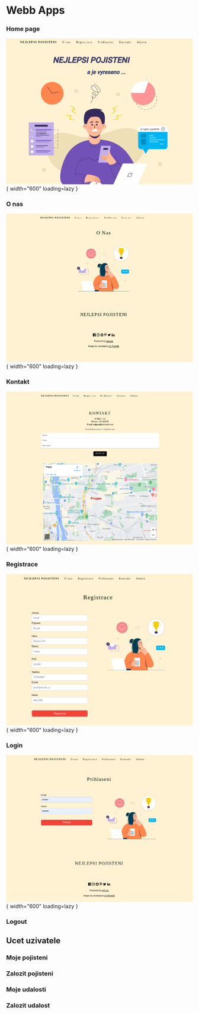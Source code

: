 # Webb Apps


### Home page
![Hasher](img/web1.png){  width="600" loading=lazy }

### O nas
![Hasher](img/about1.png){  width="600" loading=lazy }

### Kontakt
![Hasher](img/kon1.png){  width="600" loading=lazy }

### Registrace
![Hasher](img/reg1.png){  width="600" loading=lazy }

### Login
![Hasher](img/log1.png){  width="600" loading=lazy }

### Logout

## Ucet uzivatele

### Moje pojisteni

### Zalozit pojisteni

### Moje udalosti

### Zalozit udalost
